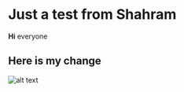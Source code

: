 # Just a test from Shahram

**Hi** everyone
## Here is my change 

![alt text](http://www.sfu.ca/~coopcom/bootcamp/Logos/WIL%20logo/Red%20Block%20Grey%20Text/Extended/WIL-Logo-Red-Grey_Extended.png "Logo Title Text 1")
